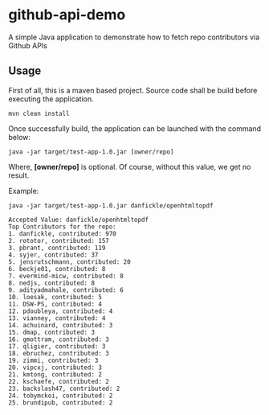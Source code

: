 # github-api-demo
A simple Java application to demonstrate how to fetch repo contributors via Github APIs

## Usage
First of all, this is a maven based project. Source code shall be build before executing the application.

`mvn clean install`

Once successfully build, the application can be launched with the command below:

`java -jar target/test-app-1.0.jar [owner/repo]`

Where, **[owner/repo]** is optional. Of course, without this value, we get no result.

Example:

`java -jar target/test-app-1.0.jar danfickle/openhtmltopdf`
 
    Accepted Value: danfickle/openhtmltopdf
    Top Contributors for the repo:
    1. danfickle, contributed: 970
    2. rototor, contributed: 157
    3. pbrant, contributed: 119
    4. syjer, contributed: 37
    5. jensrutschmann, contributed: 20
    6. beckje01, contributed: 8
    7. evermind-micw, contributed: 8
    8. nedjs, contributed: 8
    9. adityadmahale, contributed: 6
    10. loesak, contributed: 5
    11. DSW-PS, contributed: 4
    12. pdoubleya, contributed: 4
    13. vianney, contributed: 4
    14. achuinard, contributed: 3
    15. dmap, contributed: 3
    16. gmottram, contributed: 3
    17. qligier, contributed: 3
    18. ebruchez, contributed: 3
    19. zimmi, contributed: 3
    20. vipcxj, contributed: 3
    21. kmtong, contributed: 2
    22. kschaefe, contributed: 2
    23. backslash47, contributed: 2
    24. tobymckoi, contributed: 2
    25. brundipub, contributed: 2
